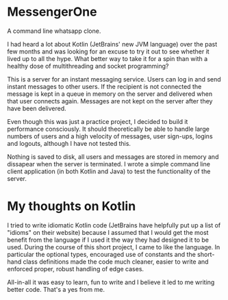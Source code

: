 # MessengerOne
A command line whatsapp clone.

I had heard a lot about Kotlin (JetBrains' new JVM language) over the past few months and was looking for an excuse to try it out to see whether it lived up to all the hype. What better way to take it for a spin than with a healthy dose of multithreading and socket programming?

This is a server for an instant messaging service. Users can log in and send instant messages to other users. If the recipient is not connected the message is kept in a queue in memory on the server and delivered when that user connects again. Messages are not kept on the server after they have been delivered.

Even though this was just a practice project, I decided to build it performance consciously. It should theoretically be able to handle large numbers of users and a high velocity of messages, user sign-ups, logins and logouts, although I have not tested this.

Nothing is saved to disk, all users and messages are stored in memory and dissapear when the server is terminated. I wrote a simple command line client application (in both Kotlin and Java) to test the functionality of the server.

# My thoughts on Kotlin
I tried to write idiomatic Kotlin code (JetBrains have helpfully put up a list of "idioms" on their website) because I assumed that I would get the most benefit from the language if I used it the way they had designed it to be used. During the course of this short project, I came to like the language. In particular the optional types, encouraged use of constants and the short-hand class definitions made the code much cleaner, easier to write and enforced proper, robust handling of edge cases.

All-in-all it was easy to learn, fun to write and I believe it led to me writing better code. That's a yes from me.
